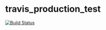 # travis_production_test

[![Build Status](https://travis-ci.org/bogdanap/travis_production_test.svg)](https://travis-ci.org/bogdanap/travis_production_test)

